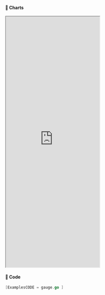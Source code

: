 <!-- tabs:start -->

#### **:art: Charts**
<iframe src="https://go-echarts.github.io/examples/gauge.html" height="800"> </iframe>

#### **:musical_keyboard: Code**

```go
[ExamplesCODE = gauge.go ]

```

<!-- tabs:end -->
